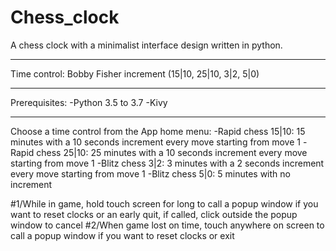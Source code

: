 # Chess_clock
A chess clock with a minimalist interface design written in python.

-------------------------------------------------------------------------------------------
Time control:
Bobby Fisher increment
(15|10, 25|10, 3|2, 5|0)

-------------------------------------------------------------------------------------------
Prerequisites:
-Python 3.5 to 3.7
-Kivy 

-------------------------------------------------------------------------------------------
Choose a time control from the App home menu:
-Rapid chess 15|10: 15 minutes with a 10 seconds increment every move starting from move 1
-Rapid chess 25|10: 25 minutes with a 10 seconds increment every move starting from move 1
-Blitz chess 3|2: 3 minutes with a 2 seconds increment every move starting from move 1
-Blitz chess 5|0: 5 minutes with no increment

#1/While in game, hold touch screen for long to call a popup window if you want to reset clocks or an early quit,
if called, click outside the popup window to cancel
#2/When game lost on time, touch anywhere on screen to call a popup window if you want to reset clocks or exit
